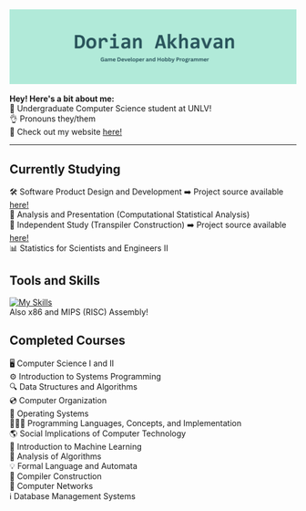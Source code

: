 <span align="center">
  <img src="header2.png" alt="Header"/>
</span>

**Hey! Here's a bit about me:**
<br />
📜 Undergraduate Computer Science student at UNLV! <br />
👌 Pronouns they/them <br />
🐛 Check out my website [here!](https://www.dorianakhavan.dev)

---

## Currently Studying

🛠️ Software Product Design and Development ➡️ Project source available [here!](https://github.com/UNLV-CS472-672/2025-S-GROUP2-LessonConnect) <br />
🐍 Analysis and Presentation (Computational Statistical Analysis) <br />
💪 Independent Study (Transpiler Construction) ➡️ Project source available [here!](https://github.com/omgdory/CS490) <br />
📊 Statistics for Scientists and Engineers II <br />

## Tools and Skills

[![My Skills](https://skillicons.dev/icons?i=unity,cs,cpp,vscode,python,linux,windows,bash,powershell)](https://skillicons.dev)
<br />
Also x86 and MIPS (RISC) Assembly!

## Completed Courses

🖥️ Computer Science I and II <br />
⚙ Introduction to Systems Programming <br />
🔍 Data Structures and Algorithms <br />
💿 Computer Organization <br />
💾 Operating Systems <br />
👨🏽‍💻 Programming Languages, Concepts, and Implementation <br />
🌎 Social Implications of Computer Technology <br />
🧠 Introduction to Machine Learning <br />
🎯 Analysis of Algorithms <br />
💡 Formal Language and Automata <br />
🧭 Compiler Construction <br />
🛜 Computer Networks <br />
ℹ️ Database Management Systems <br />

<!--
**omgdory/omgdory** is a ✨ _special_ ✨ repository because its `README.md` (this file) appears on your GitHub profile.

Here are some ideas to get you started:

- 🔭 I’m currently working on ...
- 🌱 I’m currently learning ...
- 👯 I’m looking to collaborate on ...
- 🤔 I’m looking for help with ...
- 💬 Ask me about ...
- 📫 How to reach me: ...
- 😄 Pronouns: ...
- ⚡ Fun fact: ...
-->
